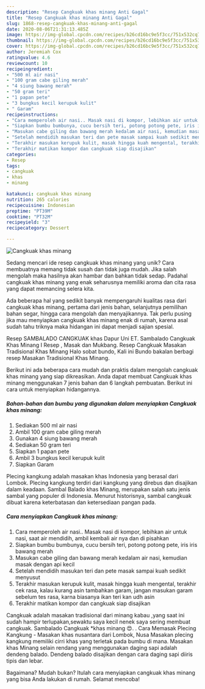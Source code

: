 ```yaml
---
description: "Resep Cangkuak khas minang Anti Gagal"
title: "Resep Cangkuak khas minang Anti Gagal"
slug: 1868-resep-cangkuak-khas-minang-anti-gagal
date: 2020-08-06T21:31:13.485Z
image: https://img-global.cpcdn.com/recipes/b26cd16bc9e5f3cc/751x532cq70/cangkuak-khas-minang-foto-resep-utama.jpg
thumbnail: https://img-global.cpcdn.com/recipes/b26cd16bc9e5f3cc/751x532cq70/cangkuak-khas-minang-foto-resep-utama.jpg
cover: https://img-global.cpcdn.com/recipes/b26cd16bc9e5f3cc/751x532cq70/cangkuak-khas-minang-foto-resep-utama.jpg
author: Jeremiah Cox
ratingvalue: 4.6
reviewcount: 10
recipeingredient:
- "500 ml air nasi"
- "100 gram cabe giling merah"
- "4 siung bawang merah"
- "50 gram teri"
- "1 papan pete"
- "3 bungkus kecil kerupuk kulit"
- " Garam"
recipeinstructions:
- "Cara memperoleh air nasi.. Masak nasi di kompor, lebihkan air untuk nasi, saat air mendidih, ambil kembali air nya dan di pisahkan"
- "Siapkan bumbu bumbunya, cucu bersih teri, potong potong pete, iris iris bawang merah"
- "Masukan cabe giling dan bawang merah kedalam air nasi, kemudian masak dengan api kecil"
- "Setelah mendidih masukan teri dan pete masak sampai kuah sedikit menyusut"
- "Terakhir masukan kerupuk kulit, masak hingga kuah mengental, terakhir cek rasa, kalau kurang asin tambahkan garam, jangan masukan garam sebelum tes rasa, karna biasanya ikan teri kan udh asin"
- "Terakhir matikan kompor dan cangkuak siap disajikan"
categories:
- Resep
tags:
- cangkuak
- khas
- minang

katakunci: cangkuak khas minang 
nutrition: 265 calories
recipecuisine: Indonesian
preptime: "PT39M"
cooktime: "PT32M"
recipeyield: "3"
recipecategory: Dessert

---
```



![Cangkuak khas minang](https://img-global.cpcdn.com/recipes/b26cd16bc9e5f3cc/751x532cq70/cangkuak-khas-minang-foto-resep-utama.jpg)

Sedang mencari ide resep cangkuak khas minang yang unik? Cara membuatnya memang tidak susah dan tidak juga mudah. Jika salah mengolah maka hasilnya akan hambar dan bahkan tidak sedap. Padahal cangkuak khas minang yang enak seharusnya memiliki aroma dan cita rasa yang dapat memancing selera kita.

Ada beberapa hal yang sedikit banyak mempengaruhi kualitas rasa dari cangkuak khas minang, pertama dari jenis bahan, selanjutnya pemilihan bahan segar, hingga cara mengolah dan menyajikannya. Tak perlu pusing jika mau menyiapkan cangkuak khas minang enak di rumah, karena asal sudah tahu triknya maka hidangan ini dapat menjadi sajian spesial.

Resep SAMBALADO CANGKUAK khas Dapur Uni ET. Sambalado Cangkuak Khas Minang I Resep , Masak dan Mukbang. Resep Cangkuak Masakan Tradisional Khas Minang Halo sobat bundo, Kali ini Bundo bakalan berbagi resep Masakan Tradisional Khas Minang.


Berikut ini ada beberapa cara mudah dan praktis dalam mengolah cangkuak khas minang yang siap dikreasikan. Anda dapat membuat Cangkuak khas minang menggunakan 7 jenis bahan dan 6 langkah pembuatan. Berikut ini cara untuk menyiapkan hidangannya.

<!--inarticleads1-->

##### Bahan-bahan dan bumbu yang digunakan dalam menyiapkan Cangkuak khas minang:

1. Sediakan 500 ml air nasi
1. Ambil 100 gram cabe giling merah
1. Gunakan 4 siung bawang merah
1. Sediakan 50 gram teri
1. Siapkan 1 papan pete
1. Ambil 3 bungkus kecil kerupuk kulit
1. Siapkan  Garam


Plecing kangkung adalah masakan khas Indonesia yang berasal dari Lombok. Plecing kangkung terdiri dari kangkung yang direbus dan disajikan dalam keadaan. Sambal Balado khas Minang, merupakan salah satu jenis sambal yang populer di Indonesia. Menurut historisnya, sambal cangkuak dibuat karena keterbatasan dan ketersediaan pangan pada. 

<!--inarticleads2-->

##### Cara menyiapkan Cangkuak khas minang:

1. Cara memperoleh air nasi.. Masak nasi di kompor, lebihkan air untuk nasi, saat air mendidih, ambil kembali air nya dan di pisahkan
1. Siapkan bumbu bumbunya, cucu bersih teri, potong potong pete, iris iris bawang merah
1. Masukan cabe giling dan bawang merah kedalam air nasi, kemudian masak dengan api kecil
1. Setelah mendidih masukan teri dan pete masak sampai kuah sedikit menyusut
1. Terakhir masukan kerupuk kulit, masak hingga kuah mengental, terakhir cek rasa, kalau kurang asin tambahkan garam, jangan masukan garam sebelum tes rasa, karna biasanya ikan teri kan udh asin
1. Terakhir matikan kompor dan cangkuak siap disajikan


Cangkuak adalah masakan tradisional dari minang kabau ,yang saat ini sudah hampir terlupakan,sewaktu saya kecil nenek saya sering membuat cangkuak. Sambalado Cangkuak *khas minang 😍. . Cara Memasak Plecing Kangkung - Masakan khas nusantara dari Lombok, Nusa Masakan plecing kangkung memiliki cirri khas yang terletak pada bumbu di mana. Masakan khas Minang selain rendang yang menggunakan daging sapi adalah dendeng balado. Dendeng balado disajikan dengan cara daging sapi diiris tipis dan lebar. 

Bagaimana? Mudah bukan? Itulah cara menyiapkan cangkuak khas minang yang bisa Anda lakukan di rumah. Selamat mencoba!
